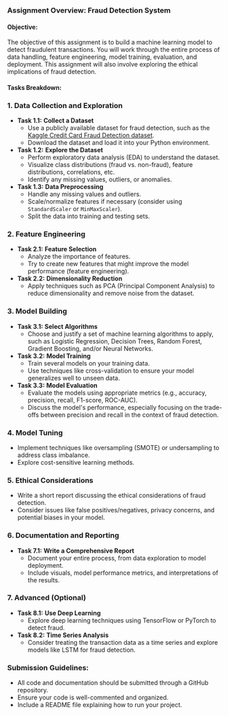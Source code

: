 ### Assignment Overview: Fraud Detection System

#### Objective:
The objective of this assignment is to build a machine learning model to detect fraudulent transactions. You will work through the entire process of data handling, feature engineering, model training, evaluation, and deployment. This assignment will also involve exploring the ethical implications of fraud detection.

#### **Tasks Breakdown:**

### 1. **Data Collection and Exploration**
   - **Task 1.1:** **Collect a Dataset**
     - Use a publicly available dataset for fraud detection, such as the [Kaggle Credit Card Fraud Detection dataset](https://www.kaggle.com/mlg-ulb/creditcardfraud).
     - Download the dataset and load it into your Python environment.
   - **Task 1.2:** **Explore the Dataset**
     - Perform exploratory data analysis (EDA) to understand the dataset.
     - Visualize class distributions (fraud vs. non-fraud), feature distributions, correlations, etc.
     - Identify any missing values, outliers, or anomalies.
   - **Task 1.3:** **Data Preprocessing**
     - Handle any missing values and outliers.
     - Scale/normalize features if necessary (consider using `StandardScaler` or `MinMaxScaler`).
     - Split the data into training and testing sets.

### 2. **Feature Engineering**
   - **Task 2.1:** **Feature Selection**
     - Analyze the importance of features.
     - Try to create new features that might improve the model performance (feature engineering).
   - **Task 2.2:** **Dimensionality Reduction**
     - Apply techniques such as PCA (Principal Component Analysis) to reduce dimensionality and remove noise from the dataset.

### 3. **Model Building**
   - **Task 3.1:** **Select Algorithms**
     - Choose and justify a set of machine learning algorithms to apply, such as Logistic Regression, Decision Trees, Random Forest, Gradient Boosting, and/or Neural Networks.
   - **Task 3.2:** **Model Training**
     - Train several models on your training data.
     - Use techniques like cross-validation to ensure your model generalizes well to unseen data.
   - **Task 3.3:** **Model Evaluation**
     - Evaluate the models using appropriate metrics (e.g., accuracy, precision, recall, F1-score, ROC-AUC).
     - Discuss the model's performance, especially focusing on the trade-offs between precision and recall in the context of fraud detection.

### 4. **Model Tuning**
   - Implement techniques like oversampling (SMOTE) or undersampling to address class imbalance.
   - Explore cost-sensitive learning methods.

### 5. **Ethical Considerations**
   - Write a short report discussing the ethical considerations of fraud detection.
   - Consider issues like false positives/negatives, privacy concerns, and potential biases in your model.

### 6. **Documentation and Reporting**
   - **Task 7.1:** **Write a Comprehensive Report**
     - Document your entire process, from data exploration to model deployment.
     - Include visuals, model performance metrics, and interpretations of the results.

### 7. **Advanced (Optional)**
   - **Task 8.1:** **Use Deep Learning**
     - Explore deep learning techniques using TensorFlow or PyTorch to detect fraud.
   - **Task 8.2:** **Time Series Analysis**
     - Consider treating the transaction data as a time series and explore models like LSTM for fraud detection.

### **Submission Guidelines:**
- All code and documentation should be submitted through a GitHub repository.
- Ensure your code is well-commented and organized.
- Include a README file explaining how to run your project.